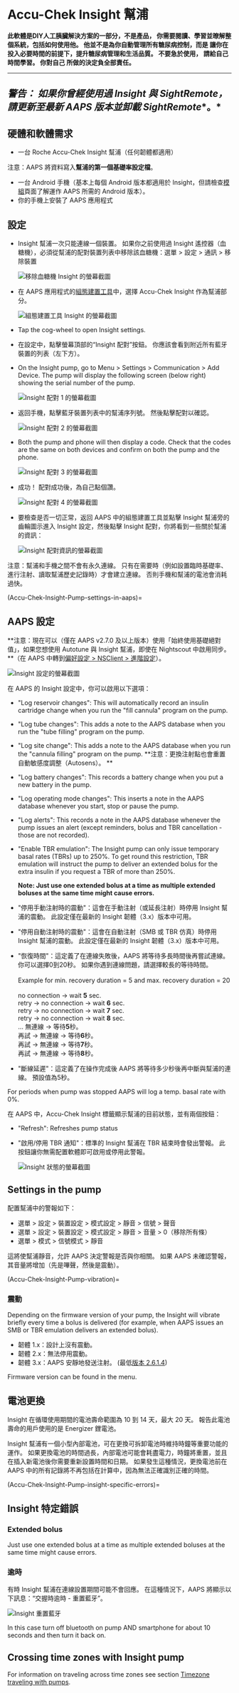 # Accu-Chek Insight 幫浦

**此軟體是DIY人工胰臟解決方案的一部分，不是產品， 你需要閱讀、學習並暸解整個系統，包括如何使用他。 他並不是為你自動管理所有糖尿病控制，而是 讓你在投入必要時間的前提下，提升糖尿病管理和生活品質。 不要急於使用， 請給自己時間學習。 你對自己 所做的決定負全部責任。**

---
***警告：** 如果你曾經使用過 Insight 與 **SightRemote**，請**更新至最新 AAPS 版本**並**卸載 SightRemote**。*
---


## 硬體和軟體需求

* 一台 Roche Accu-Chek Insight 幫浦（任何韌體都適用）

注意：AAPS 將資料寫入**幫浦的第一個基礎率設定檔**。
* 一台 Android 手機（基本上每個 Android 版本都適用於 Insight，但請檢查[模組](../Getting-Started/ComponentOverview)頁面了解運作 AAPS 所需的 Android 版本）。
* 你的手機上安裝了 AAPS 應用程式

## 設定

* Insight 幫浦一次只能連線一個裝置。 如果你之前使用過 Insight 遙控器（血糖機），必須從幫浦的配對裝置列表中移除該血糖機：選單 > 設定 > 通訊 > 移除裝置

   ![移除血糖機 Insight 的螢幕截圖](../images/Insight_RemoveMeter.png)

* 在 AAPS 應用程式的[組態建置工具](../SettingUpAaps/ConfigBuilder.md)中，選擇 Accu-Chek Insight 作為幫浦部分。

   ![組態建置工具 Insight 的螢幕截圖](../images/Insight_ConfigBuilder_AAPS3_0.jpg)

* Tap the cog-wheel to open Insight settings.
* 在設定中，點擊螢幕頂部的“Insight 配對”按鈕。 你應該會看到附近所有藍牙裝置的列表（左下方）。
* On the Insight pump, go to Menu > Settings > Communication > Add Device. The pump will display the following screen (below right) showing the serial number of the pump.

   ![Insight 配對 1 的螢幕截圖](../images/Insight_Pairing1.png)

* 返回手機，點擊藍牙裝置列表中的幫浦序列號。 然後點擊配對以確認。

   ![Insight 配對 2 的螢幕截圖](../images/Insight_Pairing2.png)

* Both the pump and phone will then display a code. Check that the codes are the same on both devices and confirm on both the pump and the phone.

   ![Insight 配對 3 的螢幕截圖](../images/Insight_Pairing3.png)

* 成功！ 配對成功後，為自己點個讚。

   ![Insight 配對 4 的螢幕截圖](../images/Insight_Pairing4.png)

* 要檢查是否一切正常，返回 AAPS 中的組態建置工具並點擊 Insight 幫浦旁的齒輪圖示進入 Insight 設定，然後點擊 Insight 配對，你將看到一些關於幫浦的資訊：

   ![Insight 配對資訊的螢幕截圖](../images/Insight_PairingInformation.png)

注意：幫浦和手機之間不會有永久連線。 只有在需要時（例如設置臨時基礎率、進行注射、讀取幫浦歷史記錄時）才會建立連線。 否則手機和幫浦的電池會消耗過快。

(Accu-Chek-Insight-Pump-settings-in-aaps)=
## AAPS 設定
**注意：現在可以（僅在 AAPS v2.7.0 及以上版本）使用「始終使用基礎絕對值」，如果您想使用 Autotune 與 Insight 幫浦，即使在 Nightscout 中啟用同步。 **（在 AAPS 中轉到[偏好設定 > NSClient > 進階設定](../SettingUpAaps/Preferences.md#advanced-settings-nsclient)）。

   ![Insight 設定的螢幕截圖](../images/Insight_settings.png)

在 AAPS 的 Insight 設定中，你可以啟用以下選項：
* "Log reservoir changes": This will automatically record an insulin cartridge change when you run the "fill cannula" program on the pump.

* "Log tube changes": This adds a note to the AAPS database when you run the "tube filling" program on the pump.

* "Log site change": This adds a note to the AAPS database when you run the "cannula filling" program on the pump. **注意：更換注射點也會重置自動敏感度調整（Autosens）。 **

* "Log battery changes": This records a battery change when you put a new battery in the pump.

* "Log operating mode changes": This inserts a note in the AAPS database whenever you start, stop or pause the pump.

* "Log alerts": This records a note in the AAPS database whenever the pump issues an alert (except reminders, bolus and TBR cancellation - those are not recorded).

* "Enable TBR emulation": The Insight pump can only issue temporary basal rates (TBRs) up to 250%. To get round this restriction, TBR emulation will instruct the pump to deliver an extended bolus for the extra insulin if you request a TBR of more than 250%.

  **Note: Just use one extended bolus at a time as multiple extended boluses at the same time might cause errors.**

* "停用手動注射時的震動"：這會在手動注射（或延長注射）時停用 Insight 幫浦的震動。 此設定僅在最新的 Insight 韌體（3.x）版本中可用。

* "停用自動注射時的震動"：這會在自動注射（SMB 或 TBR 仿真）時停用 Insight 幫浦的震動。 此設定僅在最新的 Insight 韌體（3.x）版本中可用。

* "恢復時間"：這定義了在連線失敗後，AAPS 將等待多長時間後再嘗試連線。 你可以選擇0到20秒。 如果你遇到連線問題，請選擇較長的等待時間。 <br><br>Example for min. recovery duration = 5 and max. recovery duration = 20 <br><br>no connection -> wait <b>5</b> sec. <br>  retry -> no connection -> wait <b>6</b> sec. <br>  retry -> no connection -> wait <b>7</b> sec. <br>  retry -> no connection -> wait <b>8</b> sec. <br>... 無連線 -> 等待**5**秒。    
  再試 -> 無連線 -> 等待**6**秒。    
  再試 -> 無連線 -> 等待**7**秒。    
  再試 -> 無連線 -> 等待**8**秒。

* "斷線延遲"：這定義了在操作完成後 AAPS 將等待多少秒後再中斷與幫浦的連線。 預設值為5秒。

For periods when pump was stopped AAPS will log a temp. basal rate with 0%.

在 AAPS 中，Accu-Chek Insight 標籤顯示幫浦的目前狀態，並有兩個按鈕：
* "Refresh": Refreshes pump status
* "啟用/停用 TBR 通知"：標準的 Insight 幫浦在 TBR 結束時會發出警報。 此按鈕讓你無需配置軟體即可啟用或停用此警報。

   ![Insight 狀態的螢幕截圖](../images/Insight_Status2.png)

## Settings in the pump

配置幫浦中的警報如下：
* 選單 > 設定 > 裝置設定 > 模式設定 > 靜音 > 信號 > 聲音
* 選單 > 設定 > 裝置設定 > 模式設定 > 靜音 > 音量 > 0（移除所有條）
* 選單 > 模式 > 信號模式 > 靜音

這將使幫浦靜音，允許 AAPS 決定警報是否與你相關。 如果 AAPS 未確認警報，其音量將增加（先是嗶聲，然後是震動）。

(Accu-Chek-Insight-Pump-vibration)=
### 震動

Depending on the firmware version of your pump, the Insight will vibrate briefly every time a bolus is delivered (for example, when AAPS issues an SMB or TBR emulation delivers an extended bolus).

* 韌體 1.x：設計上沒有震動。
* 韌體 2.x：無法停用震動。
* 韌體 3.x：AAPS 安靜地發送注射。 (最低[版本 2.6.1.4](../Maintenance/ReleaseNotes.md#version-2614))

Firmware version can be found in the menu.

## 電池更換

Insight 在循環使用期間的電池壽命範圍為 10 到 14 天，最大 20 天。 報告此電池壽命的用戶使用的是 Energizer 鋰電池。

Insight 幫浦有一個小型內部電池，可在更換可拆卸電池時維持時鐘等重要功能的運作。 如果更換電池的時間過長，內部電池可能會耗盡電力，時鐘將重置，並且在插入新電池後你需要重新設置時間和日期。 如果發生這種情況，更換電池前在 AAPS 中的所有記錄將不再包括在計算中，因為無法正確識別正確的時間。

(Accu-Chek-Insight-Pump-insight-specific-errors)=
## Insight 特定錯誤

### Extended bolus

Just use one extended bolus at a time as multiple extended boluses at the same time might cause errors.

### 逾時

有時 Insight 幫浦在連線設置期間可能不會回應。 在這種情況下，AAPS 將顯示以下訊息：“交握時逾時 - 重置藍牙”。

![Insight 重置藍牙](../images/Insight_ResetBT.png)

In this case turn off bluetooth on pump AND smartphone for about 10 seconds and then turn it back on.

## Crossing time zones with Insight pump

For information on traveling across time zones see section [Timezone traveling with pumps](../DailyLifeWithAaps/TimezoneTraveling-DaylightSavingTime.md#insight).

